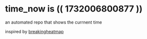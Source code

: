# time_now is (( 1732006800877 ))

an automated repo that shows the currnent time

inspired by [breakingheatmap](https://github.com/breakingheatmap/breakingheatmap)